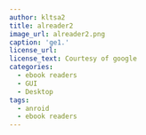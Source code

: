 ```yaml
---
author: kltsa2
title: alreader2
image_url: alreader2.png
caption: 'ge1.'
license_url:
license_text: Courtesy of google
categories:
  - ebook readers
  - GUI
  - Desktop
tags:
  - anroid
  - ebook readers
---
```


